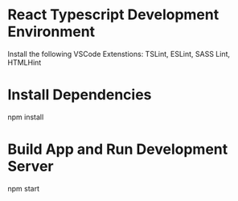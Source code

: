 # React Typescript Development Environment
  Install the following VSCode Extenstions: TSLint, ESLint, SASS Lint, HTMLHint
  

# Install Dependencies
  npm install
  
  
# Build App and Run Development Server
  npm start
